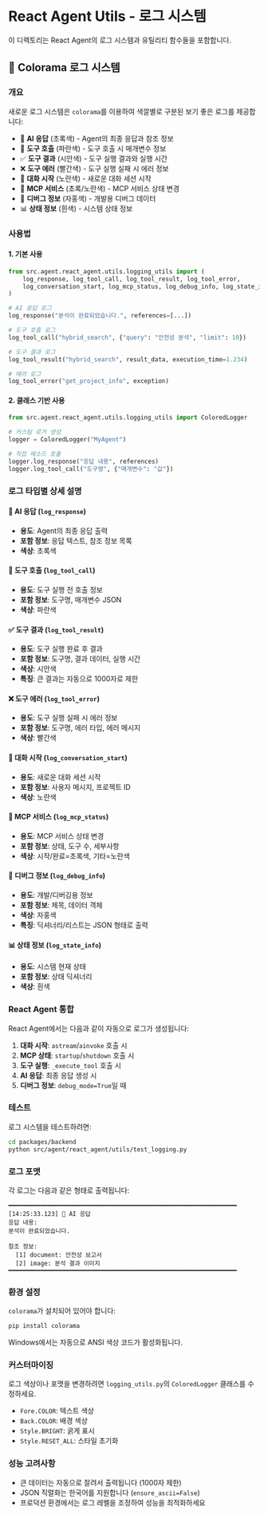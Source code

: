 # React Agent Utils - 로그 시스템

이 디렉토리는 React Agent의 로그 시스템과 유틸리티 함수들을 포함합니다.

## 📝 Colorama 로그 시스템

### 개요

새로운 로그 시스템은 `colorama`를 이용하여 색깔별로 구분된 보기 좋은 로그를 제공합니다:

- 🤖 **AI 응답** (초록색) - Agent의 최종 응답과 참조 정보
- 🔧 **도구 호출** (파란색) - 도구 호출 시 매개변수 정보  
- ✅ **도구 결과** (시안색) - 도구 실행 결과와 실행 시간
- ❌ **도구 에러** (빨간색) - 도구 실행 실패 시 에러 정보
- 💬 **대화 시작** (노란색) - 새로운 대화 세션 시작
- 🚀 **MCP 서비스** (초록/노란색) - MCP 서비스 상태 변경
- 🐛 **디버그 정보** (자홍색) - 개발용 디버그 데이터
- 📊 **상태 정보** (흰색) - 시스템 상태 정보

### 사용법

#### 1. 기본 사용

```python
from src.agent.react_agent.utils.logging_utils import (
    log_response, log_tool_call, log_tool_result, log_tool_error,
    log_conversation_start, log_mcp_status, log_debug_info, log_state_info
)

# AI 응답 로그
log_response("분석이 완료되었습니다.", references=[...])

# 도구 호출 로그
log_tool_call("hybrid_search", {"query": "안전성 분석", "limit": 10})

# 도구 결과 로그
log_tool_result("hybrid_search", result_data, execution_time=1.234)

# 에러 로그
log_tool_error("get_project_info", exception)
```

#### 2. 클래스 기반 사용

```python
from src.agent.react_agent.utils.logging_utils import ColoredLogger

# 커스텀 로거 생성
logger = ColoredLogger("MyAgent")

# 직접 메소드 호출
logger.log_response("응답 내용", references)
logger.log_tool_call("도구명", {"매개변수": "값"})
```

### 로그 타입별 상세 설명

#### 🤖 AI 응답 (`log_response`)
- **용도**: Agent의 최종 응답 출력
- **포함 정보**: 응답 텍스트, 참조 정보 목록
- **색상**: 초록색

#### 🔧 도구 호출 (`log_tool_call`) 
- **용도**: 도구 실행 전 호출 정보
- **포함 정보**: 도구명, 매개변수 JSON
- **색상**: 파란색

#### ✅ 도구 결과 (`log_tool_result`)
- **용도**: 도구 실행 완료 후 결과
- **포함 정보**: 도구명, 결과 데이터, 실행 시간
- **색상**: 시안색
- **특징**: 큰 결과는 자동으로 1000자로 제한

#### ❌ 도구 에러 (`log_tool_error`)
- **용도**: 도구 실행 실패 시 에러 정보
- **포함 정보**: 도구명, 에러 타입, 에러 메시지
- **색상**: 빨간색

#### 💬 대화 시작 (`log_conversation_start`)
- **용도**: 새로운 대화 세션 시작
- **포함 정보**: 사용자 메시지, 프로젝트 ID
- **색상**: 노란색

#### 🚀 MCP 서비스 (`log_mcp_status`)
- **용도**: MCP 서비스 상태 변경
- **포함 정보**: 상태, 도구 수, 세부사항
- **색상**: 시작/완료=초록색, 기타=노란색

#### 🐛 디버그 정보 (`log_debug_info`)
- **용도**: 개발/디버깅용 정보
- **포함 정보**: 제목, 데이터 객체
- **색상**: 자홍색
- **특징**: 딕셔너리/리스트는 JSON 형태로 출력

#### 📊 상태 정보 (`log_state_info`)
- **용도**: 시스템 현재 상태
- **포함 정보**: 상태 딕셔너리
- **색상**: 흰색

### React Agent 통합

React Agent에서는 다음과 같이 자동으로 로그가 생성됩니다:

1. **대화 시작**: `astream`/`ainvoke` 호출 시
2. **MCP 상태**: `startup`/`shutdown` 호출 시  
3. **도구 실행**: `_execute_tool` 호출 시
4. **AI 응답**: 최종 응답 생성 시
5. **디버그 정보**: `debug_mode=True`일 때

### 테스트

로그 시스템을 테스트하려면:

```bash
cd packages/backend
python src/agent/react_agent/utils/test_logging.py
```

### 로그 포맷

각 로그는 다음과 같은 형태로 출력됩니다:

```
━━━━━━━━━━━━━━━━━━━━━━━━━━━━━━━━━━━━━━━━━━━━━━━━━━━━━━━━━━━━━━━━
[14:25:33.123] 🤖 AI 응답
응답 내용:
분석이 완료되었습니다.

참조 정보:
  [1] document: 안전성 보고서
  [2] image: 분석 결과 이미지
━━━━━━━━━━━━━━━━━━━━━━━━━━━━━━━━━━━━━━━━━━━━━━━━━━━━━━━━━━━━━━━━
```

### 환경 설정

`colorama`가 설치되어 있어야 합니다:

```bash
pip install colorama
```

Windows에서는 자동으로 ANSI 색상 코드가 활성화됩니다.

### 커스터마이징

로그 색상이나 포맷을 변경하려면 `logging_utils.py`의 `ColoredLogger` 클래스를 수정하세요.

- `Fore.COLOR`: 텍스트 색상
- `Back.COLOR`: 배경 색상  
- `Style.BRIGHT`: 굵게 표시
- `Style.RESET_ALL`: 스타일 초기화

### 성능 고려사항

- 큰 데이터는 자동으로 잘려서 출력됩니다 (1000자 제한)
- JSON 직렬화는 한국어를 지원합니다 (`ensure_ascii=False`)
- 프로덕션 환경에서는 로그 레벨을 조정하여 성능을 최적화하세요 
